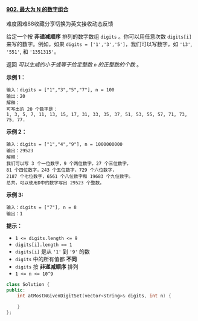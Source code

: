 #### [902. 最大为 N 的数字组合](https://leetcode-cn.com/problems/numbers-at-most-n-given-digit-set/)

难度困难88收藏分享切换为英文接收动态反馈

给定一个按 **非递减顺序** 排列的数字数组 `digits` 。你可以用任意次数 `digits[i]` 来写的数字。例如，如果 `digits = ['1','3','5']`，我们可以写数字，如 `'13'`, `'551'`, 和 `'1351315'`。

返回 *可以生成的小于或等于给定整数 `n` 的正整数的个数* 。

 

**示例 1：**

```
输入：digits = ["1","3","5","7"], n = 100
输出：20
解释：
可写出的 20 个数字是：
1, 3, 5, 7, 11, 13, 15, 17, 31, 33, 35, 37, 51, 53, 55, 57, 71, 73, 75, 77.
```

**示例 2：**

```
输入：digits = ["1","4","9"], n = 1000000000
输出：29523
解释：
我们可以写 3 个一位数字，9 个两位数字，27 个三位数字，
81 个四位数字，243 个五位数字，729 个六位数字，
2187 个七位数字，6561 个八位数字和 19683 个九位数字。
总共，可以使用D中的数字写出 29523 个整数。
```

**示例 3:**

```
输入：digits = ["7"], n = 8
输出：1
```

 

**提示：**

- `1 <= digits.length <= 9`
- `digits[i].length == 1`
- `digits[i]` 是从 `'1'` 到 `'9'` 的数
- `digits` 中的所有值都 **不同** 
- `digits` 按 **非递减顺序** 排列
- `1 <= n <= 10^9`

```cpp
class Solution {
public:
    int atMostNGivenDigitSet(vector<string>& digits, int n) {

    }
};
```


